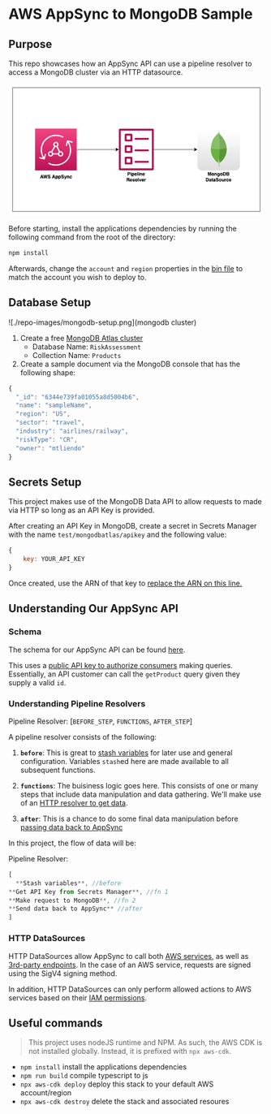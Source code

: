 # AWS AppSync to MongoDB Sample

## Purpose

This repo showcases how an AppSync API can use a pipeline resolver to access a MongoDB cluster via an HTTP datasource.

![appsync to mongodb architecture diagram](./repo-images/appsync-mongodb.png)

Before starting, install the applications dependencies by running the following command from the root of the directory:

```sh
npm install
```

Afterwards, change the `account` and `region` properties in the [bin file](./bin/appsync-mongo-test.ts) to match the account you wish to deploy to.

## Database Setup

![./repo-images/mongodb-setup.png](mongodb cluster)

1. Create a free [MongoDB Atlas cluster](https://www.mongodb.com/atlas/database)
   - Database Name: `RiskAssessment`
   - Collection Name: `Products`
2. Create a sample document via the MongoDB console that has the following shape:

```js
{
  "_id": "6344e739fa01055a8d5004b6",
  "name": "sampleName",
  "region": "US",
  "sector": "travel",
  "industry": "airlines/railway",
  "riskType": "CR",
  "owner": "mtliendo"
}
```

## Secrets Setup

This project makes use of the MongoDB Data API to allow requests to made via HTTP so long as an API Key is provided.

After creating an API Key in MongoDB, create a secret in Secrets Manager with the name `test/mongodbatlas/apikey` and the following value:

```js
{
	key: YOUR_API_KEY
}
```

Once created, use the ARN of that key to [replace the ARN on this line.](https://github.com/focusOtter/appsync-mongo-test/blob/main/lib/appsync-mongo-test-stack.ts#L50)

## Understanding Our AppSync API

### Schema

The schema for our AppSync API can be found [here](./lib/schema.graphql).

This uses a [public API key to authorize consumers](https://github.com/focusOtter/appsync-mongo-test/blob/main/lib/appsync-mongo-test-stack.ts#L15-L18) making queries. Essentially, an API customer can call the `getProduct` query given they supply a valid `id`.

### Understanding Pipeline Resolvers

Pipeline Resolver: [`BEFORE_STEP`, `FUNCTIONS`, `AFTER_STEP`]

A pipeline resolver consists of the following:

1. **`before`**: This is great to [stash variables](https://github.com/focusOtter/appsync-mongo-test/blob/main/lib/mappingTemplates/Pipeline.Before.req.vtl) for later use and general configuration. Variables `stash`ed here are made available to all subsequent functions.

2. **`functions`**: The buisiness logic goes here. This consists of one or many steps that include data manipulation and data gathering. We'll make use of an [HTTP resolver to get data](https://github.com/focusOtter/appsync-mongo-test/blob/main/lib/mappingTemplates/Query.getMongoSecret.req.vtl).

3. **`after`**: This is a chance to do some final data manipulation before [passing data back to AppSync](https://github.com/focusOtter/appsync-mongo-test/blob/main/lib/mappingTemplates/Pipeline.After.res.vtl)

In this project, the flow of data will be:

Pipeline Resolver:

```js
[
  **Stash variables**, //before
**Get API Key from Secrets Manager**, //fn 1
**Make request to MongoDB**, //fn 2
**Send data back to AppSync** //after
]
```

### HTTP DataSources

HTTP DataSources allow AppSync to call both [AWS services](https://github.com/focusOtter/appsync-mongo-test/blob/main/lib/appsync-mongo-test-stack.ts#L34-L44), as well as [3rd-party endpoints](https://github.com/focusOtter/appsync-mongo-test/blob/main/lib/appsync-mongo-test-stack.ts#L28-L32). In the case of an AWS service, requests are signed using the SigV4 signing method.

In addition, HTTP DataSources can only perform allowed actions to AWS services based on their [IAM permissions](https://github.com/focusOtter/appsync-mongo-test/blob/main/lib/appsync-mongo-test-stack.ts#L46-L54).

## Useful commands

> This project uses nodeJS runtime and NPM. As such, the AWS CDK is not installed globally. Instead, it is prefixed with `npx aws-cdk`.

- `npm install` install the applications dependencies
- `npm run build` compile typescript to js
- `npx aws-cdk deploy` deploy this stack to your default AWS account/region
- `npx aws-cdk destroy` delete the stack and associated resoures
